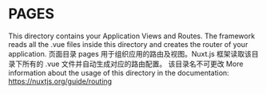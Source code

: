 # PAGES

This directory contains your Application Views and Routes.
The framework reads all the .vue files inside this directory and creates the router of your application.
页面目录 pages 用于组织应用的路由及视图。Nuxt.js 框架读取该目录下所有的 .vue 文件并自动生成对应的路由配置。
该目录名不可更改
More information about the usage of this directory in the documentation:
https://nuxtjs.org/guide/routing
